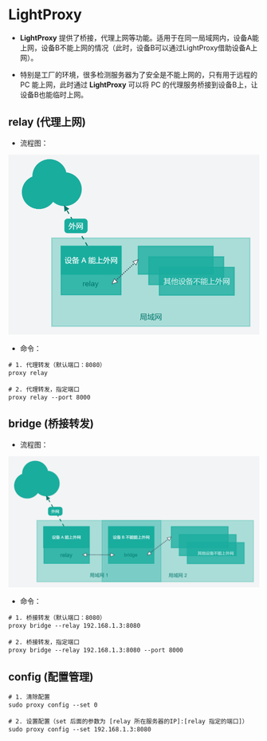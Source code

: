 # LightProxy

+ **LightProxy** 提供了桥接，代理上网等功能。适用于在同一局域网内，设备A能上网，设备B不能上网的情况（此时，设备B可以通过LightProxy借助设备A上网）。

+ 特别是工厂的环境，很多检测服务器为了安全是不能上网的，只有用于远程的 PC 能上网，此时通过 **LightProxy** 可以将 PC 的代理服务桥接到设备B上，让设备B也能临时上网。

## relay (代理上网)

+ 流程图：

![LightProxy-Relay.png](assets/LightProxy-Relay.png)

+ 命令：

```shell
# 1. 代理转发（默认端口：8080）
proxy relay

# 2. 代理转发，指定端口
proxy relay --port 8000
```
## bridge (桥接转发)

+ 流程图：

![LightProxy-Bridge.png](assets/LightProxy-Bridge.png)

+ 命令：

```shell
# 1. 桥接转发（默认端口：8080）
proxy bridge --relay 192.168.1.3:8080

# 2. 桥接转发，指定端口
proxy bridge --relay 192.168.1.3:8080 --port 8000
```

## config (配置管理)

```shell
# 1. 清除配置
sudo proxy config --set 0

# 2. 设置配置（set 后面的参数为 [relay 所在服务器的IP]:[relay 指定的端口]）
sudo proxy config --set 192.168.1.3:8080
```
